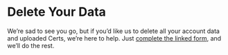 # Delete Your Data

We’re sad to see you go, but if you’d like us to delete all your account data and uploaded Certs, we’re here to help. Just [complete the linked form](https://form.asana.com/?k=HBpa\_mlQ\_YNXShb6vYRdsg\&d=1107920631423484), and we’ll do the rest.

